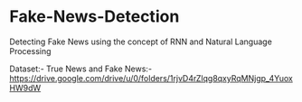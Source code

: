 # Fake-News-Detection
Detecting Fake News using the concept of RNN and Natural Language Processing

Dataset:-
True News and Fake News:-
https://drive.google.com/drive/u/0/folders/1rjvD4rZlqg8qxyRqMNjgp_4YuoxHW9dW
